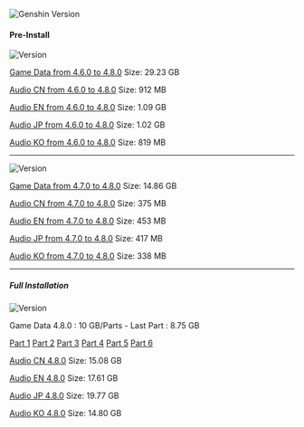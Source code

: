 ![Genshin Version](https://img.shields.io/badge/4.8.0-Update-green?style=for-the-badge)
  
#### Pre-Install
![Version](https://img.shields.io/badge/4.6.0%20to%204.8.0-Update-red?style=for-the-badge)
 
 [Game Data from 4.6.0 to 4.8.0](https://autopatchhk.yuanshen.com/client_app/update/hk4e_global/10/game_4.6.0_4.8.0_hdiff_glbymjcdFUJUkjaj.zip) Size: 29.23 GB
  
 [Audio CN from 4.6.0 to 4.8.0](https://autopatchhk.yuanshen.com/client_app/update/hk4e_global/10/zh-cn_4.6.0_4.8.0_hdiff_TqEURkOKyCJnpLhD.zip) Size: 912 MB
  
 [Audio EN from 4.6.0 to 4.8.0](https://autopatchhk.yuanshen.com/client_app/update/hk4e_global/10/en-us_4.6.0_4.8.0_hdiff_AFapvvrqGdvNUglt.zip) Size: 1.09 GB
  
 [Audio JP from 4.6.0 to 4.8.0](https://autopatchhk.yuanshen.com/client_app/update/hk4e_global/10/ja-jp_4.6.0_4.8.0_hdiff_jcwUMAzUnBmCDrEt.zip) Size: 1.02 GB
  
 [Audio KO from 4.6.0 to 4.8.0](https://autopatchhk.yuanshen.com/client_app/update/hk4e_global/10/ko-kr_4.6.0_4.8.0_hdiff_dDPSxPwdcwUcIMsl.zip) Size: 819 MB
  
<hr>

![Version](https://img.shields.io/badge/4.7.0%20to%204.8.0-Update-blue?style=for-the-badge)

 [Game Data from 4.7.0 to 4.8.0](https://autopatchhk.yuanshen.com/client_app/update/hk4e_global/10/game_4.7.0_4.8.0_hdiff_WCGypepmldFKYWmS.zip) Size: 14.86 GB
  
 [Audio CN from 4.7.0 to 4.8.0](https://autopatchhk.yuanshen.com/client_app/update/hk4e_global/10/zh-cn_4.7.0_4.8.0_hdiff_XunTGFzRehXbdfBM.zip) Size: 375 MB
  
 [Audio EN from 4.7.0 to 4.8.0](https://autopatchhk.yuanshen.com/client_app/update/hk4e_global/10/en-us_4.7.0_4.8.0_hdiff_iRPQrRliVLmISmPj.zip) Size: 453 MB
  
 [Audio JP from 4.7.0 to 4.8.0](https://autopatchhk.yuanshen.com/client_app/update/hk4e_global/10/ja-jp_4.7.0_4.8.0_hdiff_TpngPXQdYNIqGmBB.zip) Size: 417 MB
  
 [Audio KO from 4.7.0 to 4.8.0](https://autopatchhk.yuanshen.com/client_app/update/hk4e_global/10/ko-kr_4.7.0_4.8.0_hdiff_VAmyxLulAOgLBfEQ.zip) Size: 338 MB
   
 <hr> 
  
##### Full Installation
![Version](https://img.shields.io/badge/Full-Update-gold?style=for-the-badge)

 Game Data 4.8.0 : 10 GB/Parts - Last Part : 8.75 GB
 
 [Part 1](https://autopatchhk.yuanshen.com/client_app/download/pc_zip/20240705190845_sEVV7ebRBuMrOheE/GenshinImpact_4.8.0.zip.001)
 [Part 2](https://autopatchhk.yuanshen.com/client_app/download/pc_zip/20240705190845_sEVV7ebRBuMrOheE/GenshinImpact_4.8.0.zip.002)
 [Part 3](https://autopatchhk.yuanshen.com/client_app/download/pc_zip/20240705190845_sEVV7ebRBuMrOheE/GenshinImpact_4.8.0.zip.003)
 [Part 4](https://autopatchhk.yuanshen.com/client_app/download/pc_zip/20240705190845_sEVV7ebRBuMrOheE/GenshinImpact_4.8.0.zip.004)
 [Part 5](https://autopatchhk.yuanshen.com/client_app/download/pc_zip/20240705190845_sEVV7ebRBuMrOheE/GenshinImpact_4.8.0.zip.005)
 [Part 6](https://autopatchhk.yuanshen.com/client_app/download/pc_zip/20240705190845_sEVV7ebRBuMrOheE/GenshinImpact_4.8.0.zip.006)

 [Audio CN 4.8.0](https://autopatchhk.yuanshen.com/client_app/download/pc_zip/20240705190845_sEVV7ebRBuMrOheE/Audio_Chinese_4.8.0.zip) Size: 15.08 GB
 
 [Audio EN 4.8.0](https://autopatchhk.yuanshen.com/client_app/download/pc_zip/20240705190845_sEVV7ebRBuMrOheE/Audio_English(US)_4.8.0.zip) Size: 17.61 GB
 
 [Audio JP 4.8.0](https://autopatchhk.yuanshen.com/client_app/download/pc_zip/20240705190845_sEVV7ebRBuMrOheE/Audio_Japanese_4.8.0.zip) Size: 19.77 GB
 
 [Audio KO 4.8.0](https://autopatchhk.yuanshen.com/client_app/download/pc_zip/20240705190845_sEVV7ebRBuMrOheE/Audio_Korean_4.8.0.zip) Size: 14.80 GB
